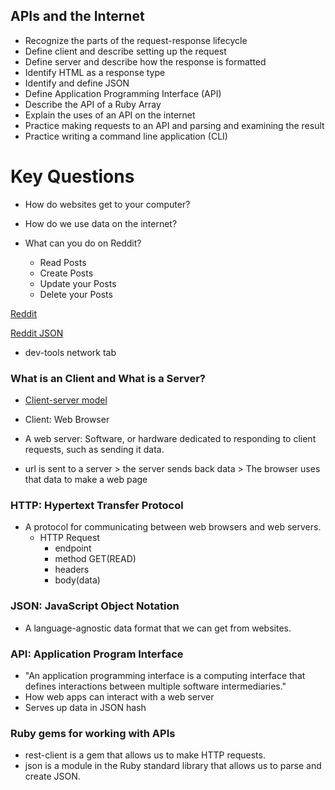 ## APIs and the Internet 
- Recognize the parts of the request-response lifecycle
- Define client and describe setting up the request
- Define server and describe how the response is formatted
- Identify HTML as a response type
- Identify and define JSON
- Define Application Programming Interface (API)
- Describe the API of a Ruby Array
- Explain the uses of an API on the internet
- Practice making requests to an API and parsing and examining the result
- Practice writing a command line application (CLI)

# Key Questions 
- How do websites get to your computer?
- How do we use data on the internet?

- What can you do on Reddit?
    - Read Posts
    - Create Posts
    - Update your Posts
    - Delete your Posts 

[Reddit ](https://www.reddit.com/r/cute)

[Reddit JSON](https://www.reddit.com/r/cute/.json)

- dev-tools network tab


### What is an Client and What is a Server?
- [Client-server model](https://en.wikipedia.org/wiki/Client%E2%80%93server_model)

- Client: Web Browser  
- A web server:  Software, or hardware dedicated to responding to client requests, such as sending it data.

- url is sent to a server > the server sends back data > The browser uses that data to make a web page 

### HTTP: Hypertext Transfer Protocol
- A protocol for communicating between web browsers and web servers.
    - HTTP Request
        - endpoint 
        - method GET(READ)
        - headers
        - body(data)

### JSON: JavaScript Object Notation
- A language-agnostic data format that we can get from websites. 


### API: Application Program Interface 
- "An application programming interface is a computing interface that defines interactions between multiple software intermediaries."
- How web apps can interact with a web server
- Serves up data in JSON hash 

### Ruby gems for working with APIs 
- rest-client is a gem that allows us to make HTTP requests.
- json is a module in the Ruby standard library that allows us to parse and create JSON.
